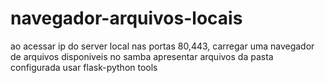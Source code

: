 # navegador-arquivos-locais
ao acessar ip do server local nas portas 80,443, carregar uma navegador de arquivos disponiveis no samba
apresentar arquivos da pasta configurada
usar flask-python
tools
